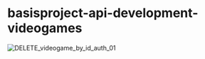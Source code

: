 # basisproject-api-development-videogames
![DELETE_videogame_by_id_auth_01](https://github.com/r0901651/basisproject-api-development-videogames/assets/95848828/c7adec53-bab6-44ca-bc9a-31e6c99812fe)
